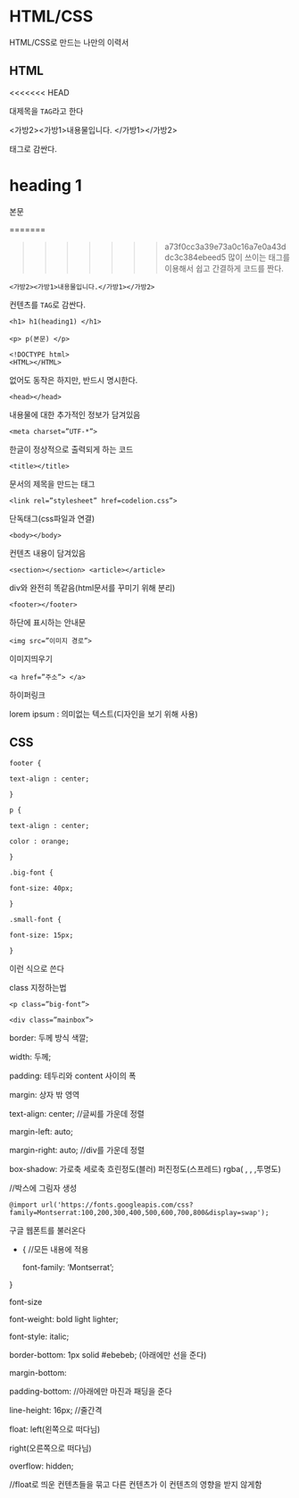 # HTML/CSS

HTML/CSS로 만드는 나만의 이력서

## HTML
<<<<<<< HEAD

대제목을 `TAG`라고 한다

<가방2><가방1>내용물입니다. </가방1></가방2>

태그로 감싼다.

<h1> heading 1 </h1>

<p> 본문

=======
>>>>>>> a73f0cc3a39e73a0c16a7e0a43ddc3c384ebeed5
많이 쓰이는 태그를 이용해서 쉽고 간결하게 코드를 짠다.
```
<가방2><가방1>내용물입니다.</가방1></가방2>
```
컨텐츠를 `TAG`로 감싼다.
```
<h1> h1(heading1) </h1>
```
```
<p> p(본문) </p>
```

```
<!DOCTYPE html>
<HTML></HTML>
```
없어도 동작은 하지만, 반드시 명시한다.

```
<head></head>
```
내용물에 대한 추가적인 정보가 담겨있음

```
<meta charset=”UTF-*”>
```
한글이 정상적으로 출력되게 하는 코드

```
<title></title>
```
문서의 제목을 만드는 태그

```
<link rel=”stylesheet” href=codelion.css”>
```
단독태그(css파일과 연결)

```
<body></body>
```
컨텐츠 내용이 담겨있음

```
<section></section> <article></article>
```
div와 완전히 똑같음(html문서를 꾸미기 위해 분리)

```
<footer></footer>
```
하단에 표시하는 안내문

```
<img src=”이미지 경로”> 
```
이미지띄우기

```
<a href=”주소”> </a>
```
하이퍼링크

lorem ipsum : 의미없는 텍스트(디자인을 보기 위해 사용)

## CSS
```
footer {

text-align : center;

}

p {

text-align : center;

color : orange;

}

.big-font {

font-size: 40px;

}

.small-font {

font-size: 15px;

}
```
이런 식으로 쓴다

class 지정하는법
```
<p class=”big-font”>

<div class=”mainbox”>
```
border: 두께 방식 색깔;

width: 두께;

padding: 테두리와 content 사이의 폭

margin: 상자 밖 영역

text-align: center; //글씨를 가운데 정렬

margin-left: auto;

margin-right: auto; //div를 가운데 정렬

box-shadow: 가로축 세로축 흐린정도(블러) 퍼진정도(스프레드) rgba( , , ,투명도)

//박스에 그림자 생성

```
@import url('https://fonts.googleapis.com/css?family=Montserrat:100,200,300,400,500,600,700,800&display=swap'); 
```
구글 웹폰트를 불러온다

- { //모든 내용에 적용

  font-family: ‘Montserrat’;

}

font-size

font-weight: bold light lighter;

font-style: italic;

border-bottom: 1px solid #ebebeb; (아래에만 선을 준다)

margin-bottom:

padding-bottom: //아래에만 마진과 패딩을 준다

line-height: 16px; //줄간격

float: left(왼쪽으로 떠다님)

right(오른쪽으로 떠다님)

overflow: hidden;

//float로 띄운 컨텐츠들을 묶고 다른 컨텐츠가 이 컨텐츠의 영향을 받지 않게함
